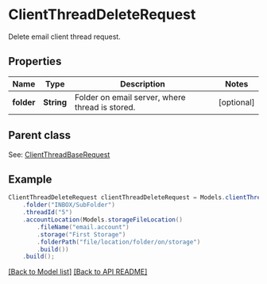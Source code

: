 
# ClientThreadDeleteRequest

Delete email client thread request.             

## Properties
Name | Type | Description | Notes
------------ | ------------- | ------------- | -------------
**folder** | **String** | Folder on email server, where thread is stored.              |  [optional]

## Parent class

See: [ClientThreadBaseRequest](ClientThreadBaseRequest.md)


## Example
```java
ClientThreadDeleteRequest clientThreadDeleteRequest = Models.clientThreadDeleteRequest()
    .folder("INBOX/SubFolder")
    .threadId("5")
    .accountLocation(Models.storageFileLocation()
        .fileName("email.account")
        .storage("First Storage")
        .folderPath("file/location/folder/on/storage")
        .build())
    .build();
```


[[Back to Model list]](Models.md) [[Back to API README]](README.md)

